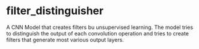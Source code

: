 # filter_distinguisher
A CNN Model that creates filters bu unsupervised learning. The model tries to distinguish the output of each convolution operation and tries to create filters that generate most various output layers.
